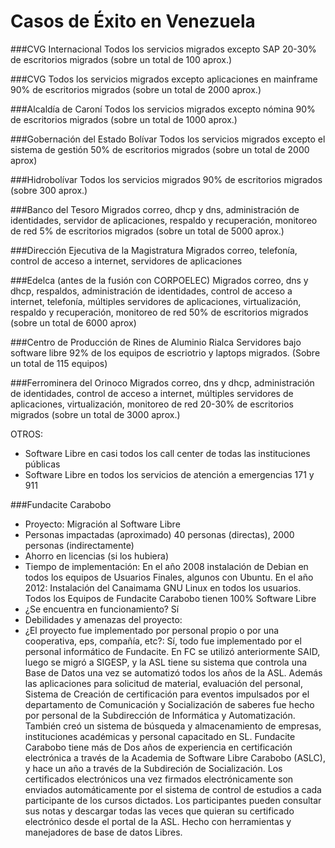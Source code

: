 # Casos de Éxito en Venezuela

###CVG Internacional
Todos los servicios migrados excepto SAP
20-30% de escritorios migrados (sobre un total de 100 aprox.)

###CVG
Todos los servicios migrados excepto aplicaciones en mainframe
90% de escritorios migrados (sobre un total de 2000 aprox.)

###Alcaldía de Caroní
Todos los servicios migrados excepto nómina
90% de escritorios migrados (sobre un total de 1000 aprox.)

###Gobernación del Estado Bolívar
Todos los servicios migrados excepto el sistema de gestión
50% de escritorios migrados (sobre un total de 2000 aprox)

###Hidrobolívar
Todos los servicios migrados
90% de escritorios migrados (sobre 300 aprox.)

###Banco del Tesoro
Migrados correo, dhcp y dns, administración de identidades, servidor de aplicaciones, respaldo y recuperación, monitoreo de red
5% de escritorios migrados (sobre un total de 5000 aprox.)

###Dirección Ejecutiva de la Magistratura
Migrados correo, telefonía, control de acceso a internet, servidores de aplicaciones

###Edelca (antes de la fusión con CORPOELEC)
Migrados correo, dns y dhcp, respaldos, administración de identidades, control de acceso a internet,
telefonía, múltiples servidores de aplicaciones, virtualización, respaldo y recuperación, monitoreo de red
50% de escritorios migrados (sobre un total de 6000 aprox)

###Centro de Producción de Rines de Aluminio Rialca
Servidores bajo software libre
92% de los equipos de escriotrio y laptops migrados. (Sobre un total de 115 equipos)

###Ferrominera del Orinoco
Migrados correo, dns y dhcp, administración de identidades, control de acceso a internet, 
múltiples servidores de aplicaciones, virtualización, monitoreo de red
20-30% de escritorios migrados (sobre un total de 3000 aprox.)

OTROS:

* Software Libre en casi todos los call center de todas las instituciones públicas
* Software Libre en todos los servicios de atención a emergencias 171 y 911

###Fundacite Carabobo
 * Proyecto: Migración al Software Libre
 * Personas impactadas (aproximado) 40 personas (directas), 2000 personas (indirectamente)   
 * Ahorro en licencias (si los hubiera)
 * Tiempo de implementación: 
 En el año 2008 instalación de Debian en todos los equipos de Usuarios Finales, algunos con Ubuntu. En el año 2012: Instalación del Canaimama GNU Linux en todos los usuarios.
Todos los Equipos de Fundacite Carabobo tienen 100% Software Libre
 * ¿Se encuentra en funcionamiento? Sí
 * Debilidades y amenazas del proyecto: 
 * ¿El proyecto fue implementado por personal propio o por una cooperativa, eps, compañía, etc?: Sí, todo fue implementado por el personal informático de Fundacite.
 En FC se utilizó anteriormente SAID, luego se migró a SIGESP, y la ASL tiene su sistema que controla una Base de Datos una vez se automatizó todos los años de la ASL. 
 Además las aplicaciones para solicitud de material, evaluación del personal, Sistema de Creación de certificación para eventos impulsados por el departamento de Comunicación y Socialización de saberes fue hecho por personal de la Subdirección de Informática y Automatización. 
 También creó un sistema de búsqueda y almacenamiento de empresas, instituciones académicas y personal capacitado en SL. 
 Fundacite Carabobo tiene más de Dos años de experiencia en certificación electrónica a través de la Academia de Software Libre Carabobo (ASLC), y hace un año a través de la Subdireción de Socialización. 
 Los certificados electrónicos una vez firmados electrónicamente son enviados automáticamente por el sistema de control de estudios a cada participante de los cursos dictados. 
 Los participantes pueden consultar sus notas y descargar todas las veces que quieran su certificado electrónico desde el portal de la ASL. Hecho con herramientas y manejadores de base de datos Libres.
